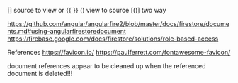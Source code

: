 [] source to view or {{ }}
() view to source
[()] two way

https://github.com/angular/angularfire2/blob/master/docs/firestore/documents.md#using-angularfirestoredocument
https://firebase.google.com/docs/firestore/solutions/role-based-access

References
https://favicon.io/
https://paulferrett.com/fontawesome-favicon/

document references appear to be cleaned up when the referenced document is deleted!!!
